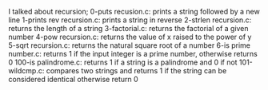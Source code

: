 I talked about recursion;
0-puts recusion.c: prints a string followed by a new line
1-prints rev recursion.c: prints a string in reverse
2-strlen recursion.c: returns the length of a string
3-factorial.c: returns the factorial of a given number
4-pow recursion.c: returns the value of x raised to the power of y
5-sqrt recursion.c: returns the natural square root of a number
6-is prime number.c: returns 1 if the input integer is a prime number, otherwise returns 0
100-is palindrome.c: returns 1 if a string is a palindrome and 0 if not
101-wildcmp.c: compares two strings and returns 1 if the string can be considered identical otherwise return 0